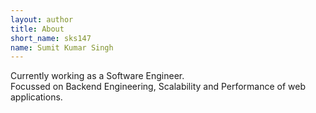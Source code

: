 ```yaml
---
layout: author
title: About
short_name: sks147
name: Sumit Kumar Singh
---
```

Currently working as a Software Engineer.
<br/>
Focussed on Backend Engineering, Scalability and Performance of web applications.